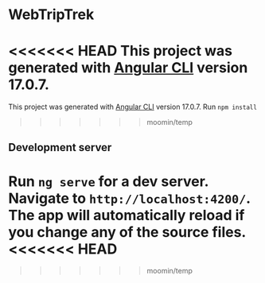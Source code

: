 # WebTripTrek

<<<<<<< HEAD
This project was generated with [Angular CLI](https://github.com/angular/angular-cli) version 17.0.7.
=======
This project was generated with [Angular CLI](https://github.com/angular/angular-cli) version 17.0.7. Run `npm install`
>>>>>>> moomin/temp

## Development server

Run `ng serve` for a dev server. Navigate to `http://localhost:4200/`. The app will automatically reload if you change any of the source files.
<<<<<<< HEAD
=======

>>>>>>> moomin/temp
